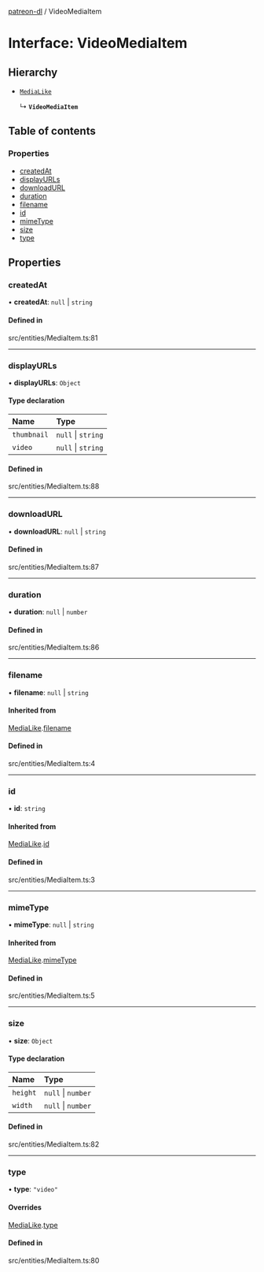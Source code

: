 [patreon-dl](../README.md) / VideoMediaItem

# Interface: VideoMediaItem

## Hierarchy

- [`MediaLike`](MediaLike.md)

  ↳ **`VideoMediaItem`**

## Table of contents

### Properties

- [createdAt](VideoMediaItem.md#createdat)
- [displayURLs](VideoMediaItem.md#displayurls)
- [downloadURL](VideoMediaItem.md#downloadurl)
- [duration](VideoMediaItem.md#duration)
- [filename](VideoMediaItem.md#filename)
- [id](VideoMediaItem.md#id)
- [mimeType](VideoMediaItem.md#mimetype)
- [size](VideoMediaItem.md#size)
- [type](VideoMediaItem.md#type)

## Properties

### createdAt

• **createdAt**: ``null`` \| `string`

#### Defined in

src/entities/MediaItem.ts:81

___

### displayURLs

• **displayURLs**: `Object`

#### Type declaration

| Name | Type |
| :------ | :------ |
| `thumbnail` | ``null`` \| `string` |
| `video` | ``null`` \| `string` |

#### Defined in

src/entities/MediaItem.ts:88

___

### downloadURL

• **downloadURL**: ``null`` \| `string`

#### Defined in

src/entities/MediaItem.ts:87

___

### duration

• **duration**: ``null`` \| `number`

#### Defined in

src/entities/MediaItem.ts:86

___

### filename

• **filename**: ``null`` \| `string`

#### Inherited from

[MediaLike](MediaLike.md).[filename](MediaLike.md#filename)

#### Defined in

src/entities/MediaItem.ts:4

___

### id

• **id**: `string`

#### Inherited from

[MediaLike](MediaLike.md).[id](MediaLike.md#id)

#### Defined in

src/entities/MediaItem.ts:3

___

### mimeType

• **mimeType**: ``null`` \| `string`

#### Inherited from

[MediaLike](MediaLike.md).[mimeType](MediaLike.md#mimetype)

#### Defined in

src/entities/MediaItem.ts:5

___

### size

• **size**: `Object`

#### Type declaration

| Name | Type |
| :------ | :------ |
| `height` | ``null`` \| `number` |
| `width` | ``null`` \| `number` |

#### Defined in

src/entities/MediaItem.ts:82

___

### type

• **type**: ``"video"``

#### Overrides

[MediaLike](MediaLike.md).[type](MediaLike.md#type)

#### Defined in

src/entities/MediaItem.ts:80
